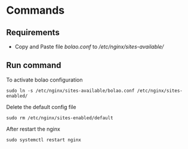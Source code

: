# Commands

## Requirements

- Copy and Paste file *bolao.conf* to */etc/nginx/sites-available/*

## Run command

To activate bolao configuration

```
sudo ln -s /etc/nginx/sites-available/bolao.conf /etc/nginx/sites-enabled/
```

Delete the default config file

```
sudo rm /etc/nginx/sites-enabled/default
```

After restart the nginx

```
sudo systemctl restart nginx
```